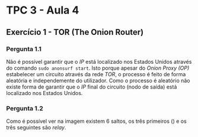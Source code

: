 # TPC 3 - Aula 4

## Exercício 1 - TOR (The Onion Router)

### Pergunta 1.1

Não é possível garantir que o *IP* está localizado nos Estados Unidos através do comando ```sudo anonsurf start```. Isto porque apesar do *Onion Proxy (OP)* estabelecer um circuito através da rede *TOR*, o processo é feito de forma aleatória e independemente do utilizador. Como o processo é aleatório não existe forma de garantir que o *IP* final do circuito (nodo de saída) está localizado nos Estados Unidos.

### Pergunta 1.2

Como é possível ver na imagem existem 6 saltos, os três primeiros () e os três seguintes são *relay*.
